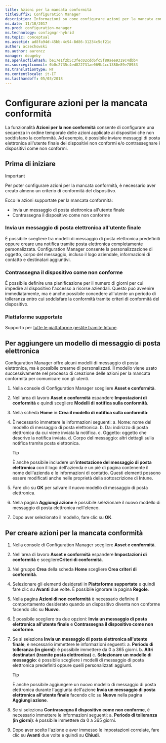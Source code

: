 ```yaml
---
title: Azioni per la mancata conformità
titleSuffix: Configuration Manager
description: Informazioni su come configurare azioni per la mancata conformità con Configuration Manager
ms.date: 11/10/2017
ms.prod: configuration-manager
ms.technology: configmgr-hybrid
ms.topic: conceptual
ms.assetid: ad8fa94d-45bb-4c94-8d86-31234c5cf21c
author: aczechowski
ms.author: aaroncz
manager: dougeby
ms.openlocfilehash: be17e1f2b5c3fec02cdd6fc5f89aee9319c4dbb4
ms.sourcegitcommit: 0b0c2735c4ed822731ae069b4cc1380e89e78933
ms.translationtype: HT
ms.contentlocale: it-IT
ms.lasthandoff: 05/03/2018
---
```

# <a name="set-up-actions-for-non-compliance"></a>Configurare azioni per la mancata conformità

La funzionalità **Azioni per la non conformità** consente di configurare una sequenza in ordine temporale delle azioni applicate ai dispositivi che non soddisfano la conformità. Ad esempio, è possibile inviare messaggi di posta elettronica all'utente finale dei dispositivi non conformi e/o contrassegnare i dispositivi come non conformi.

## <a name="before-you-begin"></a>Prima di iniziare

> [!IMPORTANT]
> Per poter configurare azioni per la mancata conformità, è necessario aver creato almeno un criterio di conformità del dispositivo.

Ecco le azioni supportate per la mancata conformità:

- Invia un messaggio di posta elettronica all'utente finale
- Contrassegna il dispositivo come non conforme

### <a name="send-e-mail-to-end-user"></a>Invia un messaggio di posta elettronica all'utente finale

È possibile scegliere tra modelli di messaggio di posta elettronica predefiniti oppure creare una notifica tramite posta elettronica completamente personalizzata. Configuration Manager consente la personalizzazione di oggetto, corpo del messaggio, incluso il logo aziendale, informazioni di contatto e destinatari aggiuntivi.

### <a name="mark-devices-non-compliant"></a>Contrassegna il dispositivo come non conforme

È possibile definire una pianificazione per il numero di giorni per cui impedire al dispositivo l'accesso a risorse aziendali. Questo può avvenire immediatamente, ma è anche possibile concedere all'utente un periodo di tolleranza entro cui soddisfare la conformità tramite criteri di conformità del dispositivo.

### <a name="supported-platforms"></a>Piattaforme supportate

Supporto per [tutte le piattaforme gestite tramite Intune](https://docs.microsoft.com/intune/supported-devices-browsers).

## <a name="to-add-an-email-template"></a>Per aggiungere un modello di messaggio di posta elettronica

Configuration Manager offre alcuni modelli di messaggio di posta elettronica, ma è possibile crearne di personalizzati. Il modello viene usato successivamente nel processo di creazione delle azioni per la mancata conformità per comunicare con gli utenti.

1. Nella console di Configuration Manager scegliere **Asset e conformità**.

2. Nell'area di lavoro **Asset e conformità** espandere **Impostazioni di conformità** e quindi scegliere **Modelli di notifica sulla conformità**.

3. Nella scheda **Home** in **Crea il modello di notifica sulla conformità**:

4. È necessario immettere le informazioni seguenti: a. Nome: nome del modello di messaggio di posta elettronica.
    b. Da: indirizzo di posta elettronica da cui viene inviata la notifica.
    c. Oggetto: oggetto che descrive la notifica inviata.
    d. Corpo del messaggio: altri dettagli sulla notifica tramite posta elettronica.

    > [!TIP] 
    > È anche possibile includere un'**intestazione del messaggio di posta elettronica** con il logo dell'azienda e un piè di pagina contenente il nome dell'azienda e le informazioni di contatto. Questi elementi possono essere modificati anche nelle proprietà della sottoscrizione di Intune.

5. Fare clic su **OK** per salvare il nuovo modello di messaggio di posta elettronica.

6. Nella pagina **Aggiungi azione** è possibile selezionare il nuovo modello di messaggio di posta elettronica nell'elenco.

7. Dopo aver selezionato il modello, fare clic su **OK**.

## <a name="to-create-actions-for-non-compliance"></a>Per creare azioni per la mancata conformità

1. Nella console di Configuration Manager scegliere **Asset e conformità**.

2. Nell'area di lavoro **Asset e conformità** espandere **Impostazioni di conformità** e scegliere**Criteri di conformità**.

3. Nel gruppo **Crea** della scheda **Home** scegliere **Crea criteri di conformità**.

4. Selezionare gli elementi desiderati in **Piattaforme supportate** e quindi fare clic su **Avanti** due volte. È possibile ignorare la pagina **Regole**.

5. Nella pagina **Azioni di non conformità** è necessario definire il comportamento desiderato quando un dispositivo diventa non conforme facendo clic su **Nuovo**.
6. È possibile scegliere tra due opzioni: **Invia un messaggio di posta elettronica all'utente finale** e **Contrassegna il dispositivo come non conforme**.

7. Se si seleziona **Invia un messaggio di posta elettronica all'utente finale**, è necessario immettere le informazioni seguenti: a. **Periodo di tolleranza (in giorni)**: è possibile immettere da 0 a 365 giorni.
    b. **Altri destinatari (tramite posta elettronica)** c. **Selezionare un modello di messaggio**: è possibile scegliere i modelli di messaggio di posta elettronica predefiniti oppure quelli personalizzati aggiunti.
    
    > [!TIP] 
    > È anche possibile aggiungere un nuovo modello di messaggio di posta elettronica durante l'aggiunta dell'azione **Invia un messaggio di posta elettronica all'utente finale** facendo clic su **Nuovo** nella pagina **Aggiungi azione**.

8. Se si seleziona **Contrassegna il dispositivo come non conforme**, è necessario immettere le informazioni seguenti: a. **Periodo di tolleranza (in giorni)**: è possibile immettere da 0 a 365 giorni.

9. Dopo aver scelto l'azione e aver immesso le impostazioni correlate, fare clic su **Avanti** due volte e quindi su **Chiudi**.


